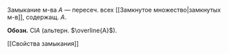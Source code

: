 Замыкание м-ва $A$ — пересеч. всех [[Замкнутое множество|замкнутых м-в]], содержащ. $A$.

**Обозн.** $\mathrm{Cl}A$ (альтерн. $\overline{A}$).

[[Свойства замыкания]]